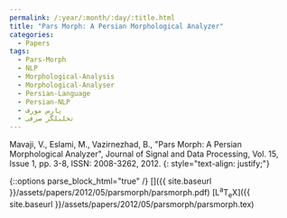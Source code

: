```yaml
---
permalink: /:year/:month/:day/:title.html
title: "Pars Morph: A Persian Morphological Analyzer"
categories:
  - Papers
tags:
  - Pars-Morph
  - NLP
  - Morphological-Analysis
  - Morphological-Analyser
  - Persian-Language
  - Persian-NLP
  - پارس مورف
  - تحلیلگر صرفی
---
```


Mavaji, V., Eslami, M., Vazirnezhad, B., "Pars Morph: A Persian Morphological Analyzer", Journal of Signal and Data Processing, Vol. 15, Issue 1, pp. 3-8, ISSN: 2008-3262, 2012.
{: style="text-align: justify;"}


{::options parse_block_html="true" /}
[<i class="fab fa-github-square"></i>](https://github.com/mavaji/pars-morph)
[<i class="fas fa-file-pdf" aria-hidden="true"></i>]({{ site.baseurl }}/assets/papers/2012/05/parsmorph/parsmorph.pdf)
[<span class="latex">L<sup>a</sup>T<sub>e</sub>X</span>]({{ site.baseurl }}/assets/papers/2012/05/parsmorph/parsmorph.tex)

<object data="{{ site.baseurl }}/assets/papers/2012/05/parsmorph/parsmorph.pdf" width="1000" height="1500" type='application/pdf' border="0" />